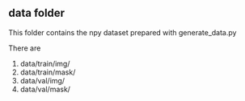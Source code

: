 ## data folder 

This folder contains the npy dataset prepared with generate_data.py

There are 
1. data/train/img/
2. data/train/mask/
3. data/val/img/
4. data/val/mask/
